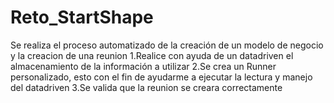 # Reto_StartShape

Se realiza el proceso automatizado de la creación de un modelo de negocio y la creacion de una reunion 
1.Realice con ayuda de un datadriven el almacenamiento de la información a utilizar 
2.Se crea un Runner personalizado, esto con el fin de ayudarme a ejecutar la lectura y manejo del datadriven 
3.Se valida que la reunion se creara correctamente 
